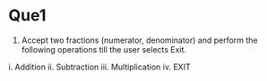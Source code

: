 # Que1

1. Accept two fractions (numerator, denominator) and perform the following operations till the user selects Exit.

i. Addition
ii. Subtraction
iii. Multiplication
iv. EXIT
